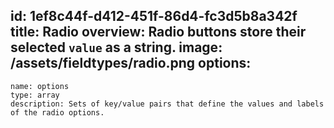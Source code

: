 id: 1ef8c44f-d412-451f-86d4-fc3d5b8a342f
title: Radio
overview: Radio buttons store their selected `value` as a string.
image: /assets/fieldtypes/radio.png
options:
  -
    name: options
    type: array
    description: Sets of key/value pairs that define the values and labels of the radio options.
